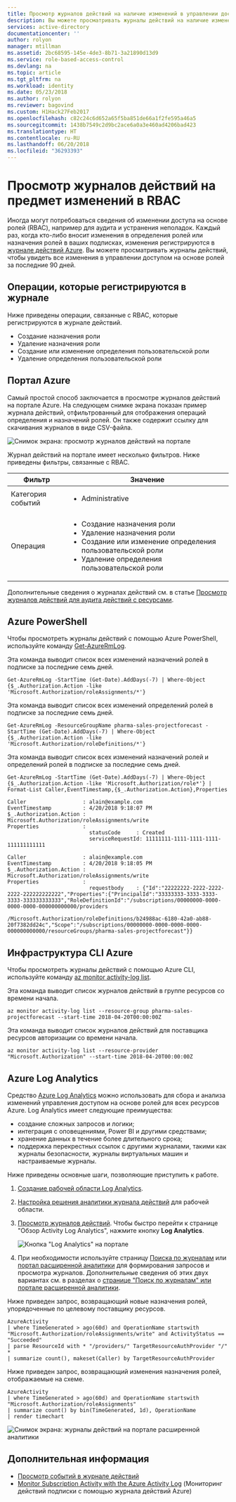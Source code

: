 ```yaml
---
title: Просмотр журналов действий на наличие изменений в управлении доступом на основе ролей в Azure | Документы Майкрософт
description: Вы можете просматривать журналы действий на наличие изменений в управлении доступом на основе ролей (RBAC) за последние 90 дней.
services: active-directory
documentationcenter: ''
author: rolyon
manager: mtillman
ms.assetid: 2bc68595-145e-4de3-8b71-3a21890d13d9
ms.service: role-based-access-control
ms.devlang: na
ms.topic: article
ms.tgt_pltfrm: na
ms.workload: identity
ms.date: 05/23/2018
ms.author: rolyon
ms.reviewer: bagovind
ms.custom: H1Hack27Feb2017
ms.openlocfilehash: c82c24c6d652a65f5ba851de66a1f2fe595a46a5
ms.sourcegitcommit: 1438b7549c2d9bc2ace6a0a3e460ad4206bad423
ms.translationtype: HT
ms.contentlocale: ru-RU
ms.lasthandoff: 06/20/2018
ms.locfileid: "36293393"
---
```

# <a name="view-activity-logs-for-rbac-changes"></a>Просмотр журналов действий на предмет изменений в RBAC

Иногда могут потребоваться сведения об изменении доступа на основе ролей (RBAC), например для аудита и устранения неполадок. Каждый раз, когда кто-либо вносит изменения в определения ролей или назначения ролей в ваших подписках, изменения регистрируются в [журнале действий Azure](../monitoring-and-diagnostics/monitoring-overview-activity-logs.md). Вы можете просматривать журналы действий, чтобы увидеть все изменения в управлении доступом на основе ролей за последние 90 дней.

## <a name="operations-that-are-logged"></a>Операции, которые регистрируются в журнале

Ниже приведены операции, связанные с RBAC, которые регистрируются в журнале действий.

- Создание назначения роли
- Удаление назначения роли
- Создание или изменение определения пользовательской роли
- Удаление определения пользовательской роли

## <a name="azure-portal"></a>Портал Azure

Самый простой способ заключается в просмотре журналов действий на портале Azure. На следующем снимке экрана показан пример журнала действий, отфильтрованный для отображения операций определения и назначений ролей. Он также содержит ссылку для скачивания журналов в виде CSV-файла.

![Снимок экрана: просмотр журналов действий на портале](./media/change-history-report/activity-log-portal.png)

Журнал действий на портале имеет несколько фильтров. Ниже приведены фильтры, связанные с RBAC.

|Фильтр  |Значение  |
|---------|---------|
|Категория событий     | <ul><li>Administrative</li></ul>         |
|Операция     | <ul><li>Создание назначения роли</li> <li>Удаление назначения роли</li> <li>Создание или изменение определения пользовательской роли</li> <li>Удаление определения пользовательской роли</li></ul>      |


Дополнительные сведения о журналах действий см. в статье [Просмотр журналов действий для аудита действий с ресурсами](/azure/azure-resource-manager/resource-group-audit?toc=%2fazure%2fmonitoring-and-diagnostics%2ftoc.json).

## <a name="azure-powershell"></a>Azure PowerShell

Чтобы просмотреть журналы действий с помощью Azure PowerShell, используйте команду [Get-AzureRmLog](/powershell/module/azurerm.insights/get-azurermlog).

Эта команда выводит список всех изменений назначений ролей в подписке за последние семь дней.

```azurepowershell
Get-AzureRmLog -StartTime (Get-Date).AddDays(-7) | Where-Object {$_.Authorization.Action -like 'Microsoft.Authorization/roleAssignments/*'}
```

Эта команда выводит список всех изменений определений ролей в подписке за последние семь дней.

```azurepowershell
Get-AzureRmLog -ResourceGroupName pharma-sales-projectforecast -StartTime (Get-Date).AddDays(-7) | Where-Object {$_.Authorization.Action -like 'Microsoft.Authorization/roleDefinitions/*'}
```

Эта команда выводит список всех изменений назначений ролей и определений ролей в подписке за последние семь дней.

```azurepowershell
Get-AzureRmLog -StartTime (Get-Date).AddDays(-7) | Where-Object {$_.Authorization.Action -like 'Microsoft.Authorization/role*'} | Format-List Caller,EventTimestamp,{$_.Authorization.Action},Properties
```

```Example
Caller                  : alain@example.com
EventTimestamp          : 4/20/2018 9:18:07 PM
$_.Authorization.Action : Microsoft.Authorization/roleAssignments/write
Properties              :
                          statusCode     : Created
                          serviceRequestId: 11111111-1111-1111-1111-111111111111

Caller                  : alain@example.com
EventTimestamp          : 4/20/2018 9:18:05 PM
$_.Authorization.Action : Microsoft.Authorization/roleAssignments/write
Properties              :
                          requestbody    : {"Id":"22222222-2222-2222-2222-222222222222","Properties":{"PrincipalId":"33333333-3333-3333-3333-333333333333","RoleDefinitionId":"/subscriptions/00000000-0000-0000-0000-000000000000/providers
                          /Microsoft.Authorization/roleDefinitions/b24988ac-6180-42a0-ab88-20f7382dd24c","Scope":"/subscriptions/00000000-0000-0000-0000-000000000000/resourceGroups/pharma-sales-projectforecast"}}

```

## <a name="azure-cli"></a>Инфраструктура CLI Azure

Чтобы просмотреть журналы действий с помощью Azure CLI, используйте команду [az monitor activity-log list](/cli/azure/monitor/activity-log#az-monitor-activity-log-list).

Эта команда выводит список журналов действий в группе ресурсов со времени начала.

```azurecli
az monitor activity-log list --resource-group pharma-sales-projectforecast --start-time 2018-04-20T00:00:00Z
```

Эта команда выводит список журналов действий для поставщика ресурсов авторизации со времени начала.

```azurecli
az monitor activity-log list --resource-provider "Microsoft.Authorization" --start-time 2018-04-20T00:00:00Z
```

## <a name="azure-log-analytics"></a>Azure Log Analytics

Средство [Azure Log Analytics](../log-analytics/log-analytics-overview.md) можно использовать для сбора и анализа изменений управления доступом на основе ролей для всех ресурсов Azure. Log Analytics имеет следующие преимущества:

- создание сложных запросов и логики;
- интеграция с оповещениями, Power BI и другими средствами;
- хранение данных в течение более длительного срока;
- поддержка перекрестных ссылок с другими журналами, такими как журналы безопасности, журналы виртуальных машин и настраиваемые журналы.

Ниже приведены основные шаги, позволяющие приступить к работе.

1. [Создание рабочей области Log Analytics](../log-analytics/log-analytics-quick-create-workspace.md).

1. [Настройка решения аналитики журнала действий](../log-analytics/log-analytics-activity.md#configuration) для рабочей области.

1. [Просмотр журналов действий](../log-analytics/log-analytics-activity.md#using-the-solution). Чтобы быстро перейти к странице "Обзор Activity Log Analytics", нажмите кнопку **Log Analytics**.

   ![Кнопка "Log Analytics" на портале](./media/change-history-report/azure-log-analytics-option.png)

1. При необходимости используйте страницу [Поиска по журналам](../log-analytics/log-analytics-log-search.md) или [портал расширенной аналитики](https://docs.loganalytics.io/docs/Learn) для формирования запросов и просмотра журналов. Дополнительные сведения об этих двух вариантах см. в разделах о [странице "Поиск по журналам" или портале расширенной аналитики](../log-analytics/log-analytics-log-search-portals.md).

Ниже приведен запрос, возвращающий новые назначения ролей, упорядоченные по целевому поставщику ресурсов.

```
AzureActivity
| where TimeGenerated > ago(60d) and OperationName startswith "Microsoft.Authorization/roleAssignments/write" and ActivityStatus == "Succeeded"
| parse ResourceId with * "/providers/" TargetResourceAuthProvider "/" *
| summarize count(), makeset(Caller) by TargetResourceAuthProvider
```

Ниже приведен запрос, возвращающий изменения назначения ролей, отображаемые на схеме.

```
AzureActivity
| where TimeGenerated > ago(60d) and OperationName startswith "Microsoft.Authorization/roleAssignments"
| summarize count() by bin(TimeGenerated, 1d), OperationName
| render timechart
```

![Снимок экрана: журналы действий на портале расширенной аналитики](./media/change-history-report/azure-log-analytics.png)

## <a name="next-steps"></a>Дополнительная информация
* [Просмотр событий в журнале действий](/azure/azure-resource-manager/resource-group-audit?toc=%2fazure%2fmonitoring-and-diagnostics%2ftoc.json)
* [Monitor Subscription Activity with the Azure Activity Log](/azure/monitoring-and-diagnostics/monitoring-overview-activity-logs) (Мониторинг действий подписки с помощью журнала действий Azure)
